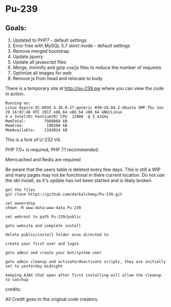 # Pu-239

## Goals:
1. Updated to PHP7 - default settings
2. Error free with MySQL 5.7 strict mode - default settings
3. Remove merged bootstrap
4. Update jquery
5. Update all javascript files
6. Merge, mininify and gzip css/js files to reduce the number of requests
6. Optimize all images for web
7. Remove js from head and relocate to body

There is a temporary site at http://pu-239.pw where you can view the code in action.
```
Running on:
Linux Aspire-XC-603G 4.10.0-27-generic #30~16.04.2-Ubuntu SMP Thu Jun 29 16:07:46 UTC 2017 x86_64 x86_64 x86_64 GNU/Linux
4 x Intel(R) Pentium(R) CPU  J2900  @ 2.41GHz
MemTotal:        7989868 kB
MemFree:          190100 kB
MemAvailable:    2103024 kB
```

This is a fork of U-232 V4.

PHP 7.0+ is required, PHP 7.1 recommended.

Memcached and Redis are required

Be aware that the users table is deleted every few days. This is still a WIP and many pages may not be functional in there current location. Do not use the xbt install, as it's update has not been started and is likely broken.

```
get the files
git clone https://github.com/darkalchemy/Pu-239.git

set ownership
chown -R www-data:www-data Pu-239

set webroot to path Pu-239/public

goto website and complete install

delete public/install folder once directed to

create your first user and login

goto admin and create your bot/system user

goto admin cleanup and activate/deactivate scripts, they are initially set to yesterday midnight

keeping AJAX Chat open after first installing will allow the cleanup to catchup
```


credits:

All Credit goes to the original code creators.
